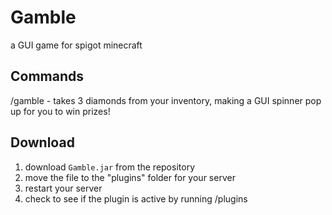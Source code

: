 # Gamble
a GUI game for spigot minecraft

## Commands
/gamble - takes 3 diamonds from your inventory, making a GUI spinner pop up for you to win prizes!

## Download
1. download `Gamble.jar` from the repository
2. move the file to the "plugins" folder for your server
3. restart your server
4. check to see if the plugin is active by running /plugins
